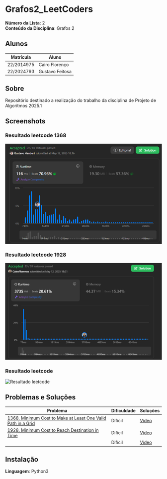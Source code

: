 # Grafos2_LeetCoders

**Número da Lista**: 2<br>
**Conteúdo da Disciplina**: Grafos 2<br>

## Alunos
| Matrícula | Aluno |
| -- | -- |
| 22/2014975  |  Cairo Florenço |
| 22/2024793  |  Gustavo Feitosa |

## Sobre 
Repositório destinado a realização do trabalho da disciplina de Projeto de Algoritmos 2025.1

## Screenshots

### Resultado leetcode 1368
![Resultado leetcode 1368](/Problemas/1368.%20Minimum%20Cost%20to%20Make%20at%20Least%20One%20Valid%20Path%20in%20a%20Grid(hard)/resolucao.png)

### Resultado leetcode 1928
![Resultado leetcode 1928](/Problemas/1928.%20Minimum%20Cost%20to%20Reach%20Destination%20in%20Time/Resultado1928.png)

### Resultado leetcode 

![Resultado leetcode ]()



## Problemas e Soluções
| Problema | Dificuldade | Soluções |
| -- | -- | -- |
| [1368. Minimum Cost to Make at Least One Valid Path in a Grid](https://leetcode.com/problems/minimum-cost-to-make-at-least-one-valid-path-in-a-grid/description/?envType=problem-list-v2&envId=graph)  |  Difícil | [Vídeo]() |
| [1928. Minimum Cost to Reach Destination in Time](https://leetcode.com/problems/minimum-cost-to-reach-destination-in-time/description/?envType=problem-list-v2&envId=graph)  |  Difícil | [Vídeo]() |
| []()  |  Difícil | [Vídeo]() |

## Instalação 
**Linguagem**: Python3<br>
